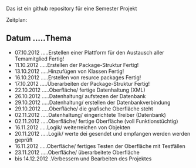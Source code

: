 Das ist ein github repository für eine Semester Projekt

Zeitplan:


Datum .....Thema
---------
* 07.10.2012 .....Erstellen einer Plattform für den Austausch aller Temamitglied          Fertig!
* 11.10.2012 .....Erstellen der Package-Struktur                                          Fertig!
* 13.10.2012 .....Hinzufügen von Klassen                                                  Fertig!
* 16.10.2012 .....Erstellen von resurce packages                                          Fertig!
* 17.10.2012 .....Überarbeiten der Package-Struktur                                       Fertig!
* 22.10.2012 .....Oberfläche/ fertige Datenhaltung (XML) 
* 26.10.2012 .....Datenhaltung/ aufstezen der Datenbank
* 29.10.2012 .....Datenhaltung/ erstellen der Datenbankverbindung
* 29.10.2012 .....Oberfläche/ die grafische Oberfläche steht
* 02.11.2012 .....Datenhaltung/ eingerichtete Treiber (Datenbank)
* 02.11.2012 .....Oberfläche/ fertige Oberfläche (voll Funktionstüchtig)
* 16.11.2012 .....Logik/ weiterreichen von Objekten
* 20.11.2012 .....Logik/ werte dei gesendet und empfangen werden werden geprüft
* 16.11.2012 .....Oberfläche/ fertiges Testen der Oberfläche mit Testfällen
* 23.11.2012 .....Oberfläche/ überarbeitete Oberfläche
* bis 14.12.2012 .Verbessern und Bearbeiten des Projektes